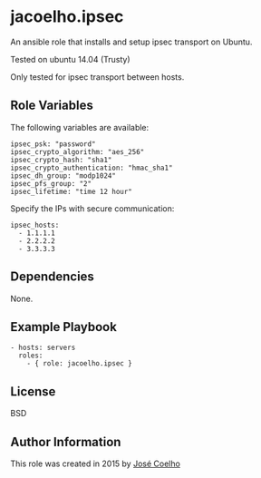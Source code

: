 jacoelho.ipsec
=========

An ansible role that installs and setup ipsec transport on Ubuntu.

Tested on ubuntu 14.04 (Trusty)

Only tested for ipsec transport between hosts.

Role Variables
--------------

The following variables are available:

    ipsec_psk: "password"
    ipsec_crypto_algorithm: "aes_256"
    ipsec_crypto_hash: "sha1"
    ipsec_crypto_authentication: "hmac_sha1"
    ipsec_dh_group: "modp1024"
    ipsec_pfs_group: "2"
    ipsec_lifetime: "time 12 hour"


Specify the IPs with secure communication:

    ipsec_hosts:
      - 1.1.1.1
      - 2.2.2.2
      - 3.3.3.3


Dependencies
------------

None.

Example Playbook
----------------

    - hosts: servers
      roles:
        - { role: jacoelho.ipsec }

License
-------

BSD

Author Information
------------------

This role was created in 2015 by [José Coelho](https://github.com/jacoelho)
